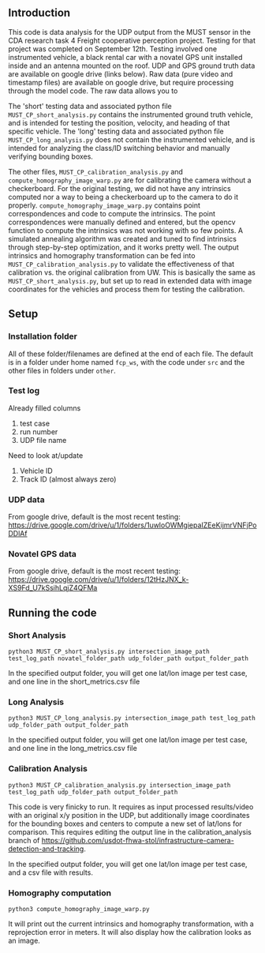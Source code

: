 ## Introduction

This code is data analysis for the UDP output from the MUST sensor in the CDA research task 4 Freight cooperative perception project. Testing for that project was completed on September 12th. Testing involved one instrumented vehicle, a black rental car with a novatel GPS unit installed inside and an antenna mounted on the roof. UDP and GPS ground truth data are available on google drive (links below). Raw data (pure video and timestamp files) are available on google drive, but require processing through the model code. The raw data allows you to 

The 'short' testing data and associated python file `MUST_CP_short_analysis.py` contains the instrumented ground truth vehicle, and is intended for testing the position, velocity, and heading of that specific vehicle. The 'long' testing data and associated python file `MUST_CP_long_analysis.py` does not contain the instrumented vehicle, and is intended for analyzing the class/ID switching behavior and manually verifying bounding boxes. 

The other files, `MUST_CP_calibration_analysis.py` and `compute_homography_image_warp.py` are for calibrating the camera without a checkerboard. For the original testing, we did not have any intrinsics computed nor a way to being a checkerboard up to the camera to do it properly. `compute_homography_image_warp.py` contains point correspondences and code to compute the intrinsics. The point correspondences were manually defined and entered, but the opencv function to compute the intrinsics was not working with so few points. A simulated annealing algorithm was created and tuned to find intrinsics through step-by-step optimization, and it works pretty well. The output intrinsics and homography transformation can be fed into `MUST_CP_calibration_analysis.py` to validate the effectiveness of that calibration vs. the original calibration from UW. This is basically the same as `MUST_CP_short_analysis.py`, but set up to read in extended data with image coordinates for the vehicles and process them for testing the calibration. 

## Setup

### Installation folder

All of these folder/filenames are defined at the end of each file. The default is in a folder under home named `fcp_ws`, with the code under `src` and the other files in folders under `other`. 

### Test log

Already filled columns

1. test case
2. run number
3. UDP file name

Need to look at/update

1. Vehicle ID
2. Track ID (almost always zero)

### UDP data

From google drive, default is the most recent testing: https://drive.google.com/drive/u/1/folders/1uwloOWMgiepaIZEeKijmrVNFjPoDDlAf

### Novatel GPS data

From google drive, default is the most recent testing: https://drive.google.com/drive/u/1/folders/12tHzJNX_k-XS9Fd_U7kSsihLqjZ4QFMa

## Running the code

### Short Analysis
```commandline
python3 MUST_CP_short_analysis.py intersection_image_path test_log_path novatel_folder_path udp_folder_path output_folder_path
```
In the specified output folder, you will get one lat/lon image per test case, and one line in the short_metrics.csv file

### Long Analysis
```commandline
python3 MUST_CP_long_analysis.py intersection_image_path test_log_path udp_folder_path output_folder_path
```
In the specified output folder, you will get one lat/lon image per test case, and one line in the long_metrics.csv file

### Calibration Analysis
```commandline
python3 MUST_CP_calibration_analysis.py intersection_image_path test_log_path udp_folder_path output_folder_path
```
This code is very finicky to run. It requires as input processed results/video with an original x/y position in the UDP, but additionally image coordinates for the bounding boxes and centers to compute a new set of lat/lons for comparison. This requires editing the output line in the calibration_analysis branch of https://github.com/usdot-fhwa-stol/infrastructure-camera-detection-and-tracking. 

In the specified output folder, you will get one lat/lon image per test case, and a csv file with results. 

### Homography computation
```commandline
python3 compute_homography_image_warp.py
```
It will print out the current intrinsics and homography transformation, with a reprojection error in meters. It will also display how the calibration looks as an image. 

